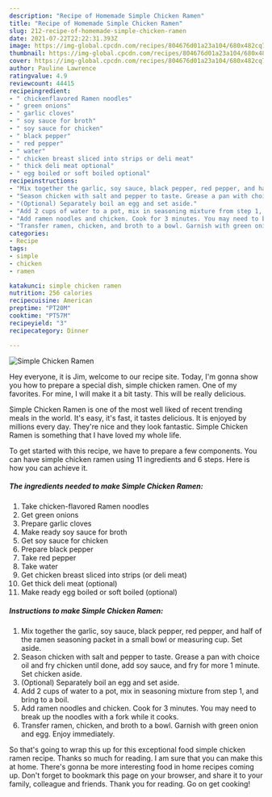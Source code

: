 ```yaml
---
description: "Recipe of Homemade Simple Chicken Ramen"
title: "Recipe of Homemade Simple Chicken Ramen"
slug: 212-recipe-of-homemade-simple-chicken-ramen
date: 2021-07-22T22:22:31.393Z
image: https://img-global.cpcdn.com/recipes/804676d01a23a104/680x482cq70/simple-chicken-ramen-recipe-main-photo.jpg
thumbnail: https://img-global.cpcdn.com/recipes/804676d01a23a104/680x482cq70/simple-chicken-ramen-recipe-main-photo.jpg
cover: https://img-global.cpcdn.com/recipes/804676d01a23a104/680x482cq70/simple-chicken-ramen-recipe-main-photo.jpg
author: Pauline Lawrence
ratingvalue: 4.9
reviewcount: 44415
recipeingredient:
- " chickenflavored Ramen noodles"
- " green onions"
- " garlic cloves"
- " soy sauce for broth"
- " soy sauce for chicken"
- " black pepper"
- " red pepper"
- " water"
- " chicken breast sliced into strips or deli meat"
- " thick deli meat optional"
- " egg boiled or soft boiled optional"
recipeinstructions:
- "Mix together the garlic, soy sauce, black pepper, red pepper, and half of the ramen seasoning packet in a small bowl or measuring cup. Set aside."
- "Season chicken with salt and pepper to taste. Grease a pan with choice oil and fry chicken until done, add soy sauce, and fry for more 1 minute. Set chicken aside."
- "(Optional) Separately boil an egg and set aside."
- "Add 2 cups of water to a pot, mix in seasoning mixture from step 1, and bring to a boil."
- "Add ramen noodles and chicken. Cook for 3 minutes. You may need to break up the noodles with a fork while it cooks."
- "Transfer ramen, chicken, and broth to a bowl. Garnish with green onion and egg. Enjoy immediately."
categories:
- Recipe
tags:
- simple
- chicken
- ramen

katakunci: simple chicken ramen 
nutrition: 256 calories
recipecuisine: American
preptime: "PT20M"
cooktime: "PT57M"
recipeyield: "3"
recipecategory: Dinner

---
```



![Simple Chicken Ramen](https://img-global.cpcdn.com/recipes/804676d01a23a104/680x482cq70/simple-chicken-ramen-recipe-main-photo.jpg)

Hey everyone, it is Jim, welcome to our recipe site. Today, I'm gonna show you how to prepare a special dish, simple chicken ramen. One of my favorites. For mine, I will make it a bit tasty. This will be really delicious.

Simple Chicken Ramen is one of the most well liked of recent trending meals in the world. It's easy, it's fast, it tastes delicious. It is enjoyed by millions every day. They're nice and they look fantastic. Simple Chicken Ramen is something that I have loved my whole life.




To get started with this recipe, we have to prepare a few components. You can have simple chicken ramen using 11 ingredients and 6 steps. Here is how you can achieve it.

<!--inarticleads1-->

##### The ingredients needed to make Simple Chicken Ramen:

1. Take  chicken-flavored Ramen noodles
1. Get  green onions
1. Prepare  garlic cloves
1. Make ready  soy sauce for broth
1. Get  soy sauce for chicken
1. Prepare  black pepper
1. Take  red pepper
1. Take  water
1. Get  chicken breast sliced into strips (or deli meat)
1. Get  thick deli meat (optional)
1. Make ready  egg boiled or soft boiled (optional)




<!--inarticleads2-->

##### Instructions to make Simple Chicken Ramen:

1. Mix together the garlic, soy sauce, black pepper, red pepper, and half of the ramen seasoning packet in a small bowl or measuring cup. Set aside.
1. Season chicken with salt and pepper to taste. Grease a pan with choice oil and fry chicken until done, add soy sauce, and fry for more 1 minute. Set chicken aside.
1. (Optional) Separately boil an egg and set aside.
1. Add 2 cups of water to a pot, mix in seasoning mixture from step 1, and bring to a boil.
1. Add ramen noodles and chicken. Cook for 3 minutes. You may need to break up the noodles with a fork while it cooks.
1. Transfer ramen, chicken, and broth to a bowl. Garnish with green onion and egg. Enjoy immediately.




So that's going to wrap this up for this exceptional food simple chicken ramen recipe. Thanks so much for reading. I am sure that you can make this at home. There's gonna be more interesting food in home recipes coming up. Don't forget to bookmark this page on your browser, and share it to your family, colleague and friends. Thank you for reading. Go on get cooking!
